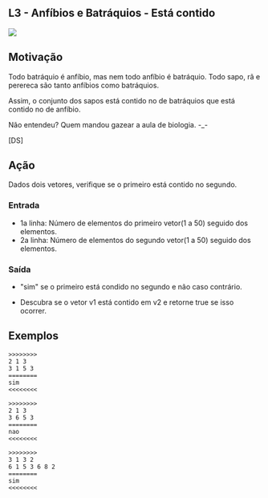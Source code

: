 ## L3 - Anfíbios e Batráquios - Está contido


![](__capa.jpg)

## Motivação

Todo batráquio é anfíbio, mas nem todo anfíbio é batráquio. Todo sapo, rã e perereca são tanto anfíbios
como batráquios.

Assim, o conjunto dos sapos está contido no de batráquios que está contido no de anfíbio.

Não entendeu? Quem mandou gazear a aula de biologia. -_-

\[DS\]

## Ação

Dados dois vetores, verifique se o primeiro está contido no segundo.

### Entrada

- 1a linha: Número de elementos do primeiro vetor(1 a 50) seguido dos elementos.  
- 2a linha: Número de elementos do segundo vetor(1 a 50) seguido dos elementos.

### Saída

- "sim" se o primeiro está condido no segundo e não caso contrário.

- Descubra se o vetor v1 está contido em v2 e retorne true se isso ocorrer.
  
## Exemplos

```
>>>>>>>>
2 1 3
3 1 5 3
========
sim
<<<<<<<<

>>>>>>>>
2 1 3
3 6 5 3
========
nao
<<<<<<<<

>>>>>>>>
3 1 3 2
6 1 5 3 6 8 2
========
sim
<<<<<<<<
```
